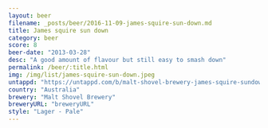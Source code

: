 ```yaml
---
layout: beer
filename: _posts/beer/2016-11-09-james-squire-sun-down.md
title: James squire sun down
category: beer
score: 8
beer-date: "2013-03-28"
desc: "A good amount of flavour but still easy to smash down"
permalink: /beer/:title.html
img: /img/list/james-squire-sun-down.jpeg
untappd: "https://untappd.com/b/malt-shovel-brewery-james-squire-sundown-lager/8232"
country: "Australia"
brewery: "Malt Shovel Brewery"
breweryURL: "breweryURL"
style: "Lager - Pale"
---
```

